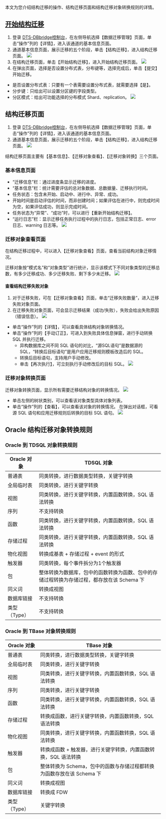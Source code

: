 本文为您介绍结构迁移的操作、结构迁移页面和结构迁移对象转换规则的详情。

## [开始结构迁移](id:ksjgqy)
1. 登录 [DTS-DBbridge控制台](https://cloud.tencent.com/document/product/571/45866#.E6.AD.A5.E9.AA.A4.E4.B8.80.EF.BC.9A.E7.99.BB.E5.BD.95.E6.8E.A7.E5.88.B6.E5.8F.B0)，在左侧导航选择【数据迁移管理】页面，单击“操作”列的【详情】，进入该通道的基本信息页面。
2. 通道基本信息页面，展示迁移的五个阶段，单击【结构迁移】，进入结构迁移页面。
![](https://main.qcloudimg.com/raw/917cb7f8fb876d29e844d1d90c37cb47.png)
3. 在结构迁移页面，单击【开始结构迁移】，进入开始结构迁移页面。
![](https://main.qcloudimg.com/raw/444e73545ac0fb4bd5f904a3f40066be.png)
4. 在弹出页面，选择是否设置分布式表，分布键等，选择完成后，单击【提交】开始迁移。
 - 是否设置分布式表：只要有一个表需要设置分布式表，就需要选择【是】。
 - 分步键：只给出可以设置分区键的字段类型。
 - 分区模式：给出可功能选择的分布模式 Shard、replication。
![](https://main.qcloudimg.com/raw/0724651fa8e691a0e2bed619b40fcb5f.png)

## 结构迁移页面
1. 登录 [DTS-DBbridge控制台](https://cloud.tencent.com/document/product/571/45866#.E6.AD.A5.E9.AA.A4.E4.B8.80.EF.BC.9A.E7.99.BB.E5.BD.95.E6.8E.A7.E5.88.B6.E5.8F.B0)，在左侧导航选择【数据迁移管理】页面，单击“操作”列的【详情】，进入该通道的基本信息页面。
2. 通道基本信息页面，展示迁移的五个阶段，单击【结构迁移】，进入结构迁移页面。
![](https://main.qcloudimg.com/raw/917cb7f8fb876d29e844d1d90c37cb47.png)

结构迁移页面主要有【基本信息】、【迁移对象查看】、【迁移对象转换】三个页面。
### 基本信息页面
 - “迁移信息”栏：通过进度条显示迁移的进度。
 - “基本信息”栏：统计需要评估的总对象数据、总数据量、迁移执行时间。
  - 任务状态：包含未开始、启动中、进行中、异常、成功。
  - 开始时间是启动评估的时间，而非创建时间；如果评估在进行中，则完成时间为空，如果评估成功，则显示完成时间。
  - 任务状态为“异常”、“成功”时，可以进行【重新开始结构迁移】。
 - “运行日志”栏：显示迁移任务执行过程中的执行日志，包括正常日志、error 日志、warning 日志等。
![](https://main.qcloudimg.com/raw/f3c0cd4de91c8f3d1097859004f2bd82.png)

### 迁移对象查看页面
在结构迁移过程中，可以进入【迁移对象查看】页面，查看当前结构对象迁移情况。

迁移对象按“模式名”和“对象类型”进行统计，显示该模式下不同对象类型的迁移总数，有多少迁移成功、多少迁移失败、剩下多少未迁移。
![](https://main.qcloudimg.com/raw/c6d8383799355df24dcf63d6ea8501fd.png)

#### 查看结构迁移失败对象
1. 对于迁移失败，可在【迁移对象查看】页面，单击“迁移失败数量”，进入迁移失败对象页面。
2. 在迁移失败对象页面，可会显示迁移结果（成功/失败），失败会给出失败原因（错误信息）。
![](https://main.qcloudimg.com/raw/fdec7882f6fc13657ad35dfce130bbab.png)
 - 单击“操作”列的【详情】，可以查看具体结构对象转换情况。
 - 单击“操作”列的【手动订正】，可进入到失败具体信息弹窗，进行手动转换 SQL 并执行迁移。
    - 异构数据库之间不同 SQL 语句的对比，“源SQL语句”是数据源的 SQL，“转换后目标语句”是用户应用迁移规则模板改造后的 SQL。
    - 转换后目标语句，支持用户手动修改。
    - 单击【再次执行】，可立刻执行手动修改后的目标 SQL。
![](https://main.qcloudimg.com/raw/79c5236fa117acdeedfd1bc93460924a.png)

### 迁移对象转换页面
迁移对象转换页面，显示所有需要迁移结构对象的转换情况。
![](https://main.qcloudimg.com/raw/2e80d092fdf114d9501ae07d2126afd9.png)
- 单击左侧的树状类别，可以查看该对象类型具体对象列表。
- 单击“操作”列的【查看】，可以查看该对象的转换情况。
在弹出对话框，可看源 SQL 语句和应用迁移规则后转换的目标 SQL 语句。
![](https://main.qcloudimg.com/raw/86a30980c414e2d3ffac0e5cd6a31775.png)

## Oracle 结构迁移对象转换规则
### Oracle 到 TDSQL 对象转换规则

| Oracle 对象 | TDSQL 对象                                            |
| ------------------ | ------------------------------------------------------------ |
| 普通表             | 同类转换，进行数据类型转换，关键字转换                       |
| 全局临时表       | 同类转换，进行关键字转换                                     |
| 视图                | 同类转换，进行关键字转换，内置函数转换，SQL 语法转换          |
| 序列                | 不支持转换                                                   |
| 函数               | 同类转换，进行关键字转换，内置函数转换，SQL 语法转换          |
| 存储过程         | 同类转换，进行关键字转换，内置函数转换，SQL 语法转换          |
| 物化视图          | 转换成基表 + 存储过程 + event 的形式                              |
| 触发器            | 同类转换，每个事件拆分为1个触发器                            |
| 包                  | 整体转换为数据库，包中的函数转换为函数、包中的存储过程转换为存储过程，都存放在该 Schema 下 |
| 同义词             | 转换成视图                                                   |
| 数据库链接       | 不支持转换                                                   |
| 类型（Type）   | 不支持转换                                                   |


### Oracle 到 TBase 对象转换规则

| Oracle 对象 | TBase 对象                                          |
| ------------------ | ------------------------------------------------------------ |
| 普通表            | 同类转换，进行数据类型转换，关键字转换                       |
| 全局临时表      | 同类转换，进行关键字转换                                     |
| 视图               | 同类转换，进行关键字转换，内置函数转换，SQL 语法转换          |
| 序列               | 同类转换，进行关键字转换                                     |
| 函数               | 同类转换，进行关键字转换，内置函数转换，SQL 语法转换          |
| 存储过程         | 转换成函数，进行关键字转换，内置函数转换，SQL 语法转换        |
| 物化视图         | 同类转换，进行关键字转换，内置函数转换，SQL 语法转换          |
| 触发器            | 转换成函数 + 触发器，进行关键字转换，内置函数转换，SQL 语法转换 |
| 包                 | 整体转换为 Schema，包中的函数与存储过程都转换为函数存放在该 Schema 下 |
| 同义词             | 转换成视图                                                   |
| 数据库链接         | 转换成 FDW                                                    |
| 类型（Type）     | 关键字转换                                                   |
